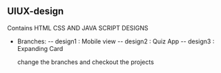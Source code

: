 ## UIUX-design
Contains HTML CSS AND JAVA SCRIPT DESIGNS


* Branches:
  -- design1 : Mobile view
  -- design2 : Quiz App
  -- design3 : Expanding Card

  change the branches and checkout the projects
